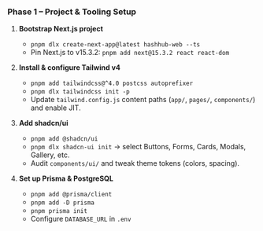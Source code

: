 ### Phase 1 – Project & Tooling Setup

1. **Bootstrap Next.js project**

   - `pnpm dlx create-next-app@latest hashhub-web --ts`
   - Pin Next.js to v15.3.2: `pnpm add next@15.3.2 react react-dom`

2. **Install & configure Tailwind v4**

   - `pnpm add tailwindcss@^4.0 postcss autoprefixer`
   - `pnpm dlx tailwindcss init -p`
   - Update `tailwind.config.js` content paths (`app/`, `pages/`, `components/`) and enable JIT.

3. **Add shadcn/ui**

   - `pnpm add @shadcn/ui`
   - `pnpm dlx shadcn-ui init` → select Buttons, Forms, Cards, Modals, Gallery, etc.
   - Audit `components/ui/` and tweak theme tokens (colors, spacing).

4. **Set up Prisma & PostgreSQL**

   - `pnpm add @prisma/client`
   - `pnpm add -D prisma`
   - `pnpm prisma init`
   - Configure `DATABASE_URL` in `.env`
